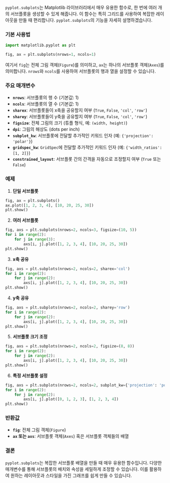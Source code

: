`pyplot.subplots`는 Matplotlib 라이브러리에서 매우 유용한 함수로, 한 번에 여러 개의 서브플롯을 생성할 수 있게 해줍니다. 이 함수는 특히 그리드를 사용하여 복잡한 레이아웃을 만들 때 편리합니다. `pyplot.subplots`의 기능을 자세히 설명하겠습니다.

### 기본 사용법

```python
import matplotlib.pyplot as plt

fig, ax = plt.subplots(nrows=1, ncols=1)
```

여기서 `fig`는 전체 그림 객체(`Figure`)를 의미하고, `ax`는 하나의 서브플롯 객체(`Axes`)를 의미합니다. `nrows`와 `ncols`를 사용하여 서브플롯의 행과 열을 설정할 수 있습니다.

### 주요 매개변수

- **`nrows`**: 서브플롯의 행 수 (기본값: 1)
- **`ncols`**: 서브플롯의 열 수 (기본값: 1)
- **`sharex`**: 서브플롯들이 x축을 공유할지 여부 (`True`, `False`, `'col'`, `'row'`)
- **`sharey`**: 서브플롯들이 y축을 공유할지 여부 (`True`, `False`, `'col'`, `'row'`)
- **`figsize`**: 전체 그림의 크기 (튜플 형식, 예: `(width, height)`)
- **`dpi`**: 그림의 해상도 (dots per inch)
- **`subplot_kw`**: 서브플롯에 전달할 추가적인 키워드 인자 (예: `{'projection': 'polar'}`)
- **`gridspec_kw`**: `GridSpec`에 전달할 추가적인 키워드 인자 (예: `{'width_ratios': [1, 2]}`)
- **`constrained_layout`**: 서브플롯 간의 간격을 자동으로 조정할지 여부 (`True` 또는 `False`)

### 예제

1. **단일 서브플롯**

```python
fig, ax = plt.subplots()
ax.plot([1, 2, 3, 4], [10, 20, 25, 30])
plt.show()
```

2. **여러 서브플롯**

```python
fig, axs = plt.subplots(nrows=2, ncols=3, figsize=(10, 5))
for i in range(2):
    for j in range(3):
        axs[i, j].plot([1, 2, 3, 4], [10, 20, 25, 30])
plt.show()
```

3. **x축 공유**

```python
fig, axs = plt.subplots(nrows=2, ncols=2, sharex='col')
for i in range(2):
    for j in range(2):
        axs[i, j].plot([1, 2, 3, 4], [10, 20, 25, 30])
plt.show()
```

4. **y축 공유**

```python
fig, axs = plt.subplots(nrows=2, ncols=2, sharey='row')
for i in range(2):
    for j in range(2):
        axs[i, j].plot([1, 2, 3, 4], [10, 20, 25, 30])
plt.show()
```

5. **서브플롯 크기 조정**

```python
fig, axs = plt.subplots(nrows=2, ncols=2, figsize=(8, 8))
for i in range(2):
    for j in range(2):
        axs[i, j].plot([1, 2, 3, 4], [10, 20, 25, 30])
plt.show()
```

6. **특정 서브플롯 설정**

```python
fig, axs = plt.subplots(nrows=2, ncols=2, subplot_kw={'projection': 'polar'})
for i in range(2):
    for j in range(2):
        axs[i, j].plot([0, 1, 2, 3], [1, 2, 3, 4])
plt.show()
```

### 반환값
- **`fig`**: 전체 그림 객체(`Figure`)
- **`ax` 또는 `axs`**: 서브플롯 객체(`Axes`) 혹은 서브플롯 객체들의 배열

### 결론
`pyplot.subplots`는 복잡한 서브플롯 배열을 만들 때 매우 유용한 함수입니다. 다양한 매개변수를 통해 서브플롯의 배치와 속성을 세밀하게 조정할 수 있습니다. 이를 활용하여 원하는 레이아웃과 스타일을 가진 그래프를 쉽게 만들 수 있습니다.